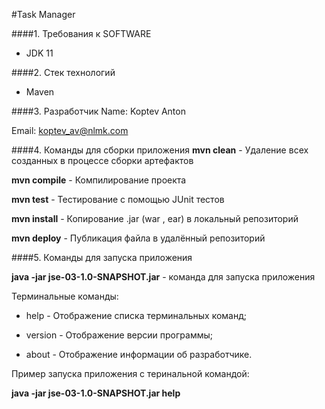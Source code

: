 #Task Manager

####1. Требования к  SOFTWARE

- JDK 11

####2. Стек технологий

- Maven

####3. Разработчик
Name: Koptev Anton

Email: koptev_av@nlmk.com

####4. Команды для сборки приложения
**mvn clean** - Удаление всех созданных в процессе сборки артефактов

**mvn compile** - Компилирование проекта

**mvn test** - Тестирование с помощью JUnit тестов

**mvn install** - Копирование .jar (war , ear) в локальный репозиторий

**mvn deploy** - Публикация файла в удалённый репозиторий


####5. Команды для запуска приложения

**java -jar  jse-03-1.0-SNAPSHOT.jar** - команда для запуска приложения 

Терминальные команды:

* help - Отображение списка терминальных команд;

* version - Отображение версии программы;

* about - Отображение информации об разработчике.

Пример запуска приложения с теринальной командой:

**java -jar  jse-03-1.0-SNAPSHOT.jar help**


